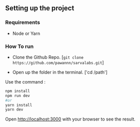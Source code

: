 ## Setting up the project

### Requirements 
- Node or Yarn

### How To run 
- Clone the Github Repo.
[`git clone https://github.com/pawannn/sarvalabs.git`]

- Open up the folder in the terminal.
['cd /path']

Use the command :
```bash
npm install
npm run dev
#or 
yarn install
yarn dev
```

Open [http://localhost:3000](http://localhost:3000) with your browser to see the result.